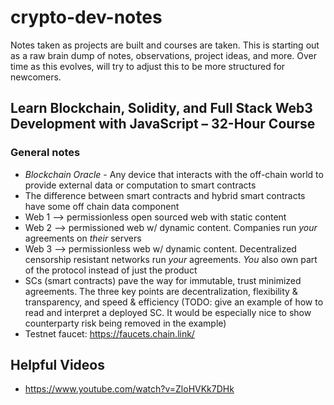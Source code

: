 # crypto-dev-notes
Notes taken as projects are built and courses are taken. This is starting out as a raw brain dump of notes, observations, project ideas, and more. Over time as this evolves, will try to adjust this to be more structured for newcomers.


## Learn Blockchain, Solidity, and Full Stack Web3 Development with JavaScript – 32-Hour Course

### General notes
- *Blockchain Oracle* - Any device that interacts with the off-chain world to provide external data or computation to smart contracts
- The difference between smart contracts and hybrid smart contracts have some off chain data component
- Web 1 --> permissionless open sourced web with static content
- Web 2 --> permissioned web w/ dynamic content. Companies run *your* agreements on *their* servers
- Web 3 --> permissionless web w/ dynamic content. Decentralized censorship resistant networks run *your* agreements. *You* also own part of the protocol instead of just the product
- SCs (smart contracts) pave the way for immutable, trust minimized agreements. The three key points are decentralization, flexibility & transparency, and speed & efficiency (TODO: give an example of how to read and interpret a deployed SC. It would be especially nice to show counterparty risk being removed in the example)
- Testnet faucet: https://faucets.chain.link/

## Helpful Videos
- https://www.youtube.com/watch?v=ZloHVKk7DHk
